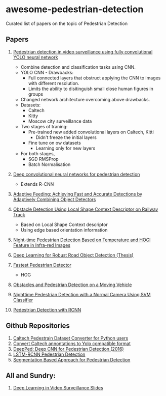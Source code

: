 # awesome-pedestrian-detection
Curated list of papers on the topic of Pedestrian Detection
## Papers
1. [Pedestrian detection in video surveillance using fully convolutional YOLO neural network](https://www.researchgate.net/publication/317967088_Pedestrian_detection_in_video_surveillance_using_fully_convolutional_YOLO_neural_network) 
    * Combine detection and classification tasks using CNN.
    * YOLO CNN - Drawbacks:
        * Full connected layers that obstruct applying the CNN to images with different resolution.
        * Limits the ability to disitinguish small close human figures in groups
    * Changed network architecture overcoming above drawbacks.
    * Datasets:
        * Caltech
        * Kitty
        * Moscow city surveillance data
    * Two stages of traning:
        * Pre-trained new added convolutional layers on Caltech, Kitti
            * Didn't freeze the initial layers
        * Fine tune on ow datasets
            * Learning only for new layers
     * For both stages, 
        * SGD RMSProp
        * Batch Normalisation
        
2. [Deep convolutional neural networks for pedestrian detection](https://arxiv.org/pdf/1510.03608.pdf)
      * Extends R-CNN
3. [Adaptive Feeding: Achieving Fast and Accurate Detections by Adaptively
Combining Object Detectors](https://arxiv.org/pdf/1707.06399.pdf)  
4. [Obstacle Detection Using Local Shape Context
Descriptor on Railway Track](http://www.ijircce.com/upload/2016/february/20_Obstacle.pdf)
      * Based on Local Shape Context descriptor
      * Using edge based orientation information
5. [Night-time Pedestrian Detection Based on Temperature and HOGI Feature in
Infra-red Images ](http://ijssst.info/Vol-17/No-28/paper14.pdf)
6. [Deep Learning for Robust Road Object
Detection (Thesis)](http://publications.lib.chalmers.se/records/fulltext/249747/249747.pdf)
7. [Fastest Pedestrian Detector ](http://ijcsit.com/docs/Volume%206/vol6issue02/ijcsit20150602114.pdf)
      * HOG
8. [Obstacles and Pedestrian Detection on a Moving Vehicle](https://pdfs.semanticscholar.org/d9a6/14096dba08eae1fab8fc9d48d1c8e125e0c9.pdf)
9. [Nighttime Pedestrian Detection with a Normal Camera Using SVM Classifier](https://link.springer.com/chapter/10.1007/11427445_30)
10. [Pedestrian Detection with RCNN](http://cs229.stanford.edu/proj2015/172_report.pdf)     
      
## Github Repositories
        
1. [Caltech Pedestrain Dataset Converter for Python users](https://github.com/mitmul/caltech-pedestrian-dataset-converter)
2. [Convert Caltech annontations to Yolo compatible format](https://github.com/Jumabek/convert_caltech_annos_to_yolo)     
3. [DeepPed: Deep CNN for Pedestrian Detection (2016)](https://github.com/DenisTome/DeepPed)
4. [LSTM-RCNN Pedestrian Detection](https://github.com/buffer51/lstm-rcnn-pedestrian-detection)
5. [Segmentation Based Approach for Pedestrian Detection](https://github.com/colegulino/Deep-Neural-Networks-for-Pedestrian-Detection)


## All and Sundry:
1. [Deep Learning in Video Surveillance Slides](https://www.ee.cuhk.edu.hk/~xgwang/MSF.pdf)
